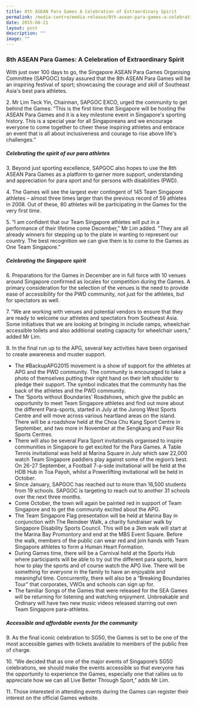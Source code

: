 ```yaml
---
title: 8th ASEAN Para Games A Celebration of Extraordinary Spirit
permalink: /media-centre/media-release/8th-asean-para-games-a-celebration-of-extraordinary-spirit/
date: 2015-08-21
layout: post
description: ""
image: ""
---
```

### **8th ASEAN Para Games: A Celebration of Extraordinary Spirit**
With just over 100 days to go, the Singapore ASEAN Para Games Organising Committee (SAPGOC) today assured that the 8th ASEAN Para Games will be an inspiring festival of sport; showcasing the courage and skill of Southeast Asia's best para athletes.

2\. Mr Lim Teck Yin, Chairman, SAPGOC EXCO, urged the community to get behind the Games: “This is the first time that Singapore will be hosting the ASEAN Para Games and it is a key milestone event in Singapore's sporting history. This is a special year for all Singaporeans and we encourage everyone to come together to cheer these inspiring athletes and embrace an event that is all about inclusiveness and courage to rise above life's challenges.”

##### **Celebrating the spirit of our para athletes**

3\. Beyond just sporting excellence, SAPGOC also hopes to use the 8th ASEAN Para Games as a platform to garner more support, understanding and appreciation for para sport and for persons with disabilities (PWD).

4\. The Games will see the largest ever contingent of 145 Team Singapore athletes – almost three times larger than the previous record of 59 athletes in 2008. Out of these, 80 athletes will be participating in the Games for the very first time.

5\. “I am confident that our Team Singapore athletes will put in a performance of their lifetime come December,” Mr Lim added. "They are all already winners for stepping up to the plate in wanting to represent our country. The best recognition we can give them is to come to the Games as One Team Singapore."  
  
##### **Celebrating the Singapore spirit**

6\. Preparations for the Games in December are in full force with 10 venues around Singapore confirmed as locales for competition during the Games. A primary consideration for the selection of the venues is the need to provide ease of accessibility for the PWD community, not just for the athletes, but for spectators as well.

7\. “We are working with venues and potential vendors to ensure that they are ready to welcome our athletes and spectators from Southeast Asia. Some initiatives that we are looking at bringing in include ramps, wheelchair accessible toilets and also additional seating capacity for wheelchair users,” added Mr Lim.

8\. In the final run up to the APG, several key activities have been organised to create awareness and muster support.

* The #BackupAPG2015 movement is a show of support for the athletes at APG and the PWD community. The community is encouraged to take a photo of themselves putting their right hand on their left shoulder to pledge their support. The symbol indicates that the community has the back of the athletes and the PWD community.
* The ‘Sports without Boundaries’ Roadshows, which give the public an opportunity to meet Team Singapore athletes and find out more about the different Para-sports, started in July at the Jurong West Sports Centre and will move across various heartland areas on the island. There will be a roadshow held at the Choa Chu Kang Sport Centre in September, and two more in November at the Sengkang and Pasir Ris Sports Centres.
* There will also be several Para Sport invitationals organised to inspire communities in Singapore to get excited for the Para Games. A Table Tennis invitational was held at Marina Square in July which saw 22,000 watch Team Singapore paddlers play against some of the region’s best. On 26-27 September, a Football 7-a-side invitational will be held at the HDB Hub in Toa Payoh, whilst a Powerlifting invitational will be held in October.
* Since January, SAPGOC has reached out to more than 16,500 students from 19 schools. SAPGOC is targeting to reach out to another 31 schools over the next three months.
* Come October, the town will again be painted red in support of Team Singapore and to get the community excited about the APG.
* The Team Singapore Flag presentation will be held at Marina Bay in conjunction with The Reindeer Walk, a charity fundraiser walk by Singapore Disability Sports Council. This will be a 3km walk will start at the Marina Bay Promontory and end at the MBS Event Square. Before the walk, members of the public can wear red and join hands with Team Singapore athletes to form a Human Heart Formation.
* During Games time, there will be a Carnival held at the Sports Hub where participants will be able to try out the different para sports, learn how to play the sports and of course watch the APG live. There will be something for everyone in the family to have an enjoyable and meaningful time. Concurrently, there will also be a “Breaking Boundaries Tour” that corporates, VWOs and schools can sign up for.
* The familiar Songs of the Games that were released for the SEA Games will be returning for listening and watching enjoyment. Unbreakable and Ordinary will have two new music videos released starring out own Team Singapore para-athletes.

##### **Accessible and affordable events for the community**

9\. As the final iconic celebration to SG50, the Games is set to be one of the most accessible games with tickets available to members of the public free of charge.

10\. “We decided that as one of the major events of Singapore’s SG50 celebrations, we should make the events accessible so that everyone has the opportunity to experience the Games, especially one that rallies us to appreciate how we can all Live Better Through Sport,” adds Mr Lim.

11\. Those interested in attending events during the Games can register their interest on the official Games website.